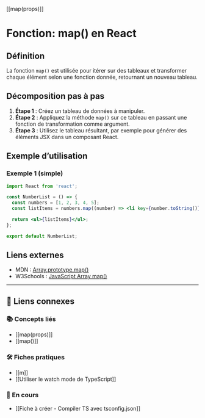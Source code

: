 


[[map(props)]]

# Fonction: map() en React

## Définition
La fonction `map()` est utilisée pour itérer sur des tableaux et transformer chaque élément selon une fonction donnée, retournant un nouveau tableau.

## Décomposition pas à pas
1. **Étape 1** : Créez un tableau de données à manipuler.
2. **Étape 2** : Appliquez la méthode `map()` sur ce tableau en passant une fonction de transformation comme argument.
3. **Étape 3** : Utilisez le tableau résultant, par exemple pour générer des éléments JSX dans un composant React.

## Exemple d’utilisation
### Exemple 1 (simple)
```jsx
import React from 'react';

const NumberList = () => {
  const numbers = [1, 2, 3, 4, 5];
  const listItems = numbers.map((number) => <li key={number.toString()}>{number}</li>);

  return <ul>{listItems}</ul>;
};

export default NumberList;
```

## Liens externes
- MDN : [Array.prototype.map()](https://developer.mozilla.org/fr/docs/Web/JavaScript/Reference/Global_Objects/Array/map)
- W3Schools : [JavaScript Array map()](https://www.w3schools.com/jsref/jsref_map.asp)


---

## 🔗 Liens connexes

### 📚 Concepts liés
- [[map(props)]]
- [[map()]]

### 🛠️ Fiches pratiques
- [[m]]
- [[Utiliser le watch mode de TypeScript]]

### 🚧 En cours
- [[Fiche à créer - Compiler TS avec tsconfig.json]]
